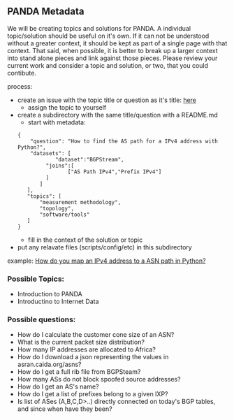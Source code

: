 ## PANDA Metadata
We will be creating topics and solutions for PANDA.  A individual topic/solution should be useful on it's own. If it can not be understood without a greater context, it should be kept as part of a single page with that context. That said, when possible, it is better to break up a larger context into stand alone pieces and link against those pieces. Please review your current work and consider a topic and solution, or two, that you could contibute. 

process:
- create an issue with the topic title or question as it's title: [here](https://github.com/CAIDA/panda-metadata/issues)
   - assign the topic to yourself
- create a subdirectory with the same title/question with a README.md
   - start with metadata:
   ~~~
   {
       "question": "How to find the AS path for a IPv4 address with Python?",
       "datasets": [
               "dataset":"BGPStream",
            "joins":[
                   ["AS Path IPv4","Prefix IPv4"]
            ]
          ]
      ],
      "topics": [
          "measurement methodology",
          "topology",
          "software/tools"
      ]
   }
   ~~~
   - fill in the context of the solution or topic
- put any relavate files (scripts/config/etc) in this subdirectory

example: [How do you map an IPv4 address to a ASN path in Python?](How%20do%20you%20map%20an%20IPv4%20address%20to%20a%20ASN%20path%20in%20Python%3F)


### Possible Topics:
- Introduction to PANDA
- Introductino to Internet Data

### Possible questions:
- How do I calculate the customer cone size of an ASN?
- What is the current packet size distribution? 
- How many IP addresses are allocated to Africa? 
- How do I download a json representing the values in asran.caida.org/asns?
- How do I get a full rib file from BGPSteam?
- How many ASs do not block spoofed source addresses?
- How do I get an AS's name?
- How do I get a list of prefixes belong to a given IXP?
- Is list of ASes (A,B,C,D>..) directly connected on today's BGP tables, and since when have they been?
